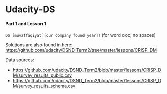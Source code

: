 # Udacity-DS

#### Part 1 and Lesson 1
<code>DS [muvaffaqiyat][our company found year]!</code> (for word doc; no spaces) <br>

Solutions are also found in here: <br>
https://github.com/udacity/DSND_Term2/tree/master/lessons/CRISP_DM

Data sources: 
* https://github.com/udacity/DSND_Term2/blob/master/lessons/CRISP_DM/survey_results_public.csv
* https://github.com/udacity/DSND_Term2/blob/master/lessons/CRISP_DM/survey_results_schema.csv
